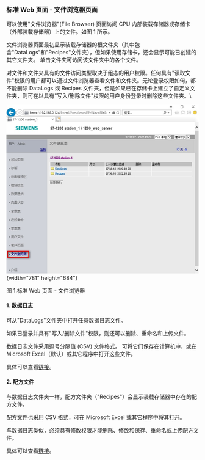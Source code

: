 ### 标准 Web 页面 - 文件浏览器页面

可以使用\"文件浏览器\"(File Browser) 页面访问 CPU
内部装载存储器或存储卡（外部装载存储器）上的文件。如图 1 所示。

文件浏览器页面最初显示装载存储器的根文件夹（其中包含\"DataLogs\"和\"Recipes\"文件夹），但如果使用存储卡，还会显示可能已创建的其它文件夹。
单击文件夹可访问该文件夹中的各个文件。

对文件和文件夹具有的文件访问类型取决于组态的用户权限。任何具有\"读取文件\"权限的用户都可以通过文件浏览器查看文件和文件夹。无论登录权限如何，都不能删除
DataLogs 或 Recipes
文件夹，但是如果已在存储卡上建立了自定义文件夹，则可在以具有\"写入/删除文件\"权限的用户身份登录时删除这些文件夹。\

![](images/11-01.jpg){width="781" height="684"}

图 1.标准 Web 页面 - 文件浏览器

#### 1. 数据日志

可从\"DataLogs\"文件夹中打开任意数据日志文件。

如果已登录并具有\"写入/删除文件\"权限，则还可以删除、重命名和上传文件。

数据日志文件采用逗号分隔值 (CSV) 文件格式。 可将它们保存在计算机中，或在
Microsoft Excel（默认）或其它程序中打开这些文件。

具体可以查看[链接](../../../08-Function/13-Data_Logging/03-use.htm#a)。

#### 2. 配方文件

与数据日志文件夹一样，配方文件夹（\"Recipes\"）会显示装载存储器中存在的配方文件。

配方文件也采用 CSV 格式，可在 Microsoft Excel 或其它程序中将其打开。

与数据日志类似，必须具有修改权限才能删除、修改和保存、重命名或上传配方文件。

具体可以查看[链接](../../../08-Function/14-Recipes/03-Use.html#a)。

